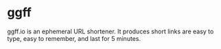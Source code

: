 # ggff

ggff.io is an ephemeral URL shortener. It produces short links are easy to type, easy to remember, and last for 5 minutes.
